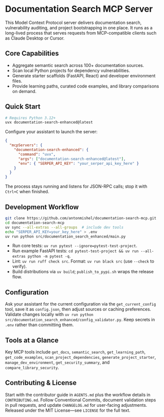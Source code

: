 # Documentation Search MCP Server

This Model Context Protocol server delivers documentation search, vulnerability auditing, and project bootstrapping in one place. It runs as a long-lived process that serves requests from MCP-compatible clients such as Claude Desktop or Cursor.

## Core Capabilities
- Aggregate semantic search across 100+ documentation sources.
- Scan local Python projects for dependency vulnerabilities.
- Generate starter scaffolds (FastAPI, React) and developer environment files.
- Provide learning paths, curated code examples, and library comparisons on demand.

## Quick Start
```bash
# Requires Python 3.12+
uvx documentation-search-enhanced@latest
```
Configure your assistant to launch the server:
```json
{
  "mcpServers": {
    "documentation-search-enhanced": {
      "command": "uvx",
      "args": ["documentation-search-enhanced@latest"],
      "env": { "SERPER_API_KEY": "your_serper_api_key_here" }
    }
  }
}
```
The process stays running and listens for JSON-RPC calls; stop it with `Ctrl+C` when finished.

## Development Workflow
```bash
git clone https://github.com/antonmishel/documentation-search-mcp.git
cd documentation-search-mcp
uv sync --all-extras --all-groups  # include dev tools
echo "SERPER_API_KEY=your_key_here" > .env
uv run python src/documentation_search_enhanced/main.py
```
- Run core tests: `uv run pytest --ignore=pytest-test-project`.
- Run example FastAPI tests: `cd pytest-test-project && uv run --all-extras python -m pytest -q`.
- Lint: `uv run ruff check src`. Format: `uv run black src` (use `--check` to verify).
- Build distributions via `uv build`; `publish_to_pypi.sh` wraps the release flow.

## Configuration
Ask your assistant for the current configuration via the `get_current_config` tool, save it as `config.json`, then adjust sources or caching preferences. Validate changes locally with `uv run python src/documentation_search_enhanced/config_validator.py`. Keep secrets in `.env` rather than committing them.

## Tools at a Glance
Key MCP tools include `get_docs`, `semantic_search`, `get_learning_path`, `get_code_examples`, `scan_project_dependencies`, `generate_project_starter`, `manage_dev_environment`, `get_security_summary`, and `compare_library_security`.

## Contributing & License
Start with the contributor guide in `AGENTS.md` plus the workflow details in `CONTRIBUTING.md`. Follow Conventional Commits, document validation steps in pull requests, and update `CHANGELOG.md` for user-facing adjustments. Released under the MIT License—see `LICENSE` for the full text.
